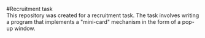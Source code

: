 #Recruitment task <br>
This repository was created for a recruitment task. The task involves writing a program that implements a "mini-card" mechanism in the form of a pop-up window.
